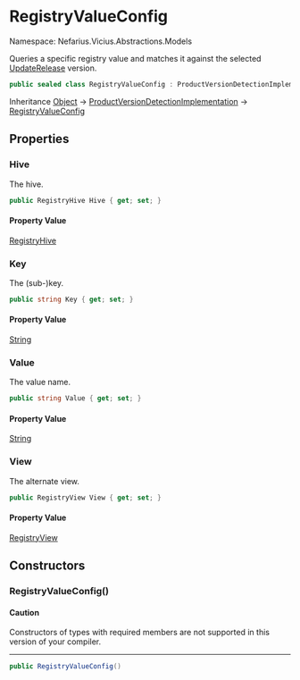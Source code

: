 # RegistryValueConfig

Namespace: Nefarius.Vicius.Abstractions.Models

Queries a specific registry value and matches it against the selected [UpdateRelease](./nefarius.vicius.abstractions.models.updaterelease.md) version.

```csharp
public sealed class RegistryValueConfig : ProductVersionDetectionImplementation
```

Inheritance [Object](https://docs.microsoft.com/en-us/dotnet/api/system.object) → [ProductVersionDetectionImplementation](./nefarius.vicius.abstractions.models.productversiondetectionimplementation.md) → [RegistryValueConfig](./nefarius.vicius.abstractions.models.registryvalueconfig.md)

## Properties

### <a id="properties-hive"/>**Hive**

The hive.

```csharp
public RegistryHive Hive { get; set; }
```

#### Property Value

[RegistryHive](./nefarius.vicius.abstractions.models.registryhive.md)<br>

### <a id="properties-key"/>**Key**

The (sub-)key.

```csharp
public string Key { get; set; }
```

#### Property Value

[String](https://docs.microsoft.com/en-us/dotnet/api/system.string)<br>

### <a id="properties-value"/>**Value**

The value name.

```csharp
public string Value { get; set; }
```

#### Property Value

[String](https://docs.microsoft.com/en-us/dotnet/api/system.string)<br>

### <a id="properties-view"/>**View**

The alternate view.

```csharp
public RegistryView View { get; set; }
```

#### Property Value

[RegistryView](./nefarius.vicius.abstractions.models.registryview.md)<br>

## Constructors

### <a id="constructors-.ctor"/>**RegistryValueConfig()**

#### Caution

Constructors of types with required members are not supported in this version of your compiler.

---

```csharp
public RegistryValueConfig()
```
